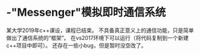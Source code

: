 # -"Messenger"模拟即时通信系统
某大学2019年c++课设，课程已结束。
不具备真正意义上的通信功能，只是简单做出了通信系统的“框架”。
在vs2017环境下可以运行（将代码复制到一个新建c++项目中即可）。
还存在一些小bug，但是暂时没空改了。
